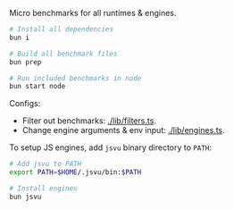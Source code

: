 Micro benchmarks for all runtimes & engines.
```sh
# Install all dependencies
bun i

# Build all benchmark files
bun prep

# Run included benchmarks in node
bun start node
```

Configs:
- Filter out benchmarks: [./lib/filters.ts](./lib/filters.ts).
- Change engine arguments & env input: [./lib/engines.ts](./lib/engines.ts).

To setup JS engines, add `jsvu` binary directory to `PATH`:
```sh
# Add jsvu to PATH
export PATH=$HOME/.jsvu/bin:$PATH

# Install engines
bun jsvu
```
